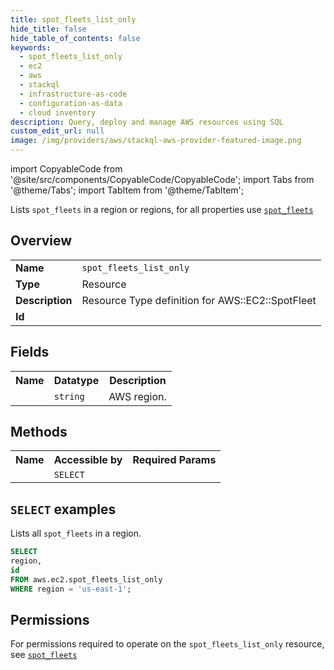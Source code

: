 ```yaml
---
title: spot_fleets_list_only
hide_title: false
hide_table_of_contents: false
keywords:
  - spot_fleets_list_only
  - ec2
  - aws
  - stackql
  - infrastructure-as-code
  - configuration-as-data
  - cloud inventory
description: Query, deploy and manage AWS resources using SQL
custom_edit_url: null
image: /img/providers/aws/stackql-aws-provider-featured-image.png
---
```


import CopyableCode from '@site/src/components/CopyableCode/CopyableCode';
import Tabs from '@theme/Tabs';
import TabItem from '@theme/TabItem';

Lists <code>spot_fleets</code> in a region or regions, for all properties use <a href="/providers/aws/serviceName/spot_fleets/"><code>spot_fleets</code></a>

## Overview
<table><tbody>
<tr><td><b>Name</b></td><td><code>spot_fleets_list_only</code></td></tr>
<tr><td><b>Type</b></td><td>Resource</td></tr>
<tr><td><b>Description</b></td><td>Resource Type definition for AWS::EC2::SpotFleet</td></tr>
<tr><td><b>Id</b></td><td><CopyableCode code="aws.ec2.spot_fleets_list_only" /></td></tr>
</tbody></table>

## Fields
<table><tbody><tr><th>Name</th><th>Datatype</th><th>Description</th></tr><tr><td><CopyableCode code="region" /></td><td><code>string</code></td><td>AWS region.</td></tr>
</tbody></table>

## Methods

<table><tbody>
  <tr>
    <th>Name</th>
    <th>Accessible by</th>
    <th>Required Params</th>
  </tr>
  <tr>
    <td><CopyableCode code="list_resources" /></td>
    <td><code>SELECT</code></td>
    <td><CopyableCode code="region" /></td>
  </tr>
</tbody></table>

## `SELECT` examples
Lists all <code>spot_fleets</code> in a region.
```sql
SELECT
region,
id
FROM aws.ec2.spot_fleets_list_only
WHERE region = 'us-east-1';
```


## Permissions

For permissions required to operate on the <code>spot_fleets_list_only</code> resource, see <a href="/providers/aws/ec2/spot_fleets/#permissions"><code>spot_fleets</code></a>

